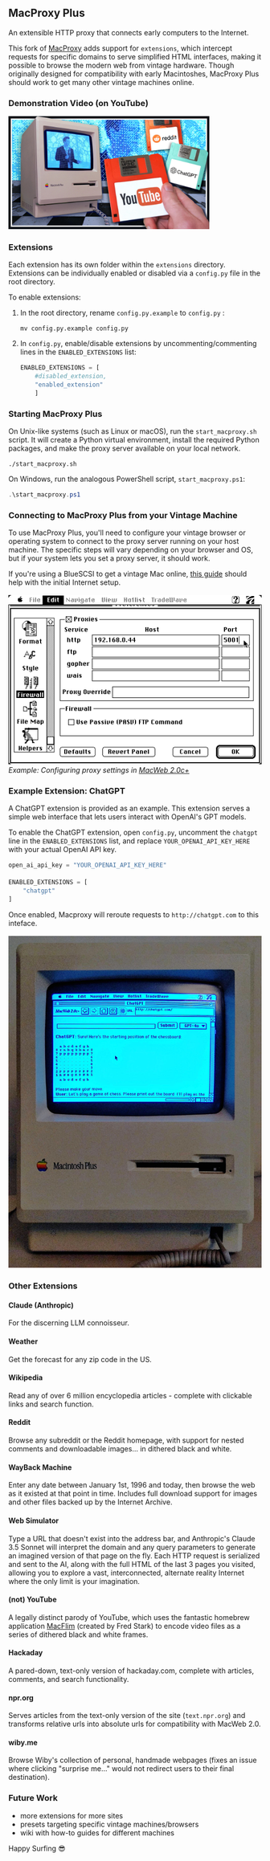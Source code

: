## MacProxy Plus
An extensible HTTP proxy that connects early computers to the Internet.

This fork of <a href="https://github.com/rdmark/macproxy">MacProxy</a> adds support for ```extensions```, which intercept requests for specific domains to serve simplified HTML interfaces, making it possible to browse the modern web from vintage hardware. Though originally designed for compatibility with early Macintoshes, MacProxy Plus should work to get many other vintage machines online.

### Demonstration Video (on YouTube)

<a href="https://youtu.be/f1v1gWLHcOk" target="_blank">
  <img src="./readme_images/youtube_thumbnail.jpg" alt="Teaching an Old Mac New Tricks" width="400">
</a>

### Extensions

Each extension has its own folder within the `extensions` directory. Extensions can be individually enabled or disabled via a `config.py` file in the root directory.

To enable extensions:

1. In the root directory, rename ```config.py.example``` to ```config.py``` :

	```shell
	mv config.py.example config.py
	```

2. In ```config.py```, enable/disable extensions by uncommenting/commenting lines in the ```ENABLED_EXTENSIONS``` list:

	```python
	ENABLED_EXTENSIONS = [
		#disabled_extension,
		"enabled_extension"
		]
	```

### Starting MacProxy Plus

On Unix-like systems (such as Linux or macOS), run the ```start_macproxy.sh``` script. It will create a Python virtual environment, install the required Python packages, and make the proxy server available on your local network.

```shell
./start_macproxy.sh
```

On Windows, run the analogous PowerShell script, ```start_macproxy.ps1```:

```powershell
.\start_macproxy.ps1
```

### Connecting to MacProxy Plus from your Vintage Machine
To use MacProxy Plus, you'll need to configure your vintage browser or operating system to connect to the proxy server running on your host machine. The specific steps will vary depending on your browser and OS, but if your system lets you set a proxy server, it should work.

If you're using a BlueSCSI to get a vintage Mac online, <a href="https://bluescsi.com/docs/WiFi-DaynaPORT">this guide</a> should help with the initial Internet setup.
<br><br>
![Configuring proxy settings in MacWeb 2.0c+](readme_images/proxy_settings.gif)
<br>*Example: Configuring proxy settings in <a href="https://github.com/hunterirving/macweb-2.0c-plus">MacWeb 2.0c+</a>*

### Example Extension: ChatGPT

A ChatGPT extension is provided as an example. This extension serves a simple web interface that lets users interact with OpenAI's GPT models.

To enable the ChatGPT extension, open ```config.py```, uncomment the ```chatgpt``` line in the ```ENABLED_EXTENSIONS``` list, and replace ```YOUR_OPENAI_API_KEY_HERE``` with your actual OpenAI API key.

```python
open_ai_api_key = "YOUR_OPENAI_API_KEY_HERE"

ENABLED_EXTENSIONS = [
	"chatgpt"
]
```

Once enabled, Macproxy will reroute requests to ```http://chatgpt.com``` to this inteface.
<br><br>
<img src="readme_images/macintosh_plus.jpg">

### Other Extensions

#### Claude (Anthropic)
For the discerning LLM connoisseur.

#### Weather
Get the forecast for any zip code in the US.

#### Wikipedia
Read any of over 6 million encyclopedia articles - complete with clickable links and search function.

#### Reddit
Browse any subreddit or the Reddit homepage, with support for nested comments and downloadable images... in dithered black and white.

#### WayBack Machine
Enter any date between January 1st, 1996 and today, then browse the web as it existed at that point in time. Includes full download support for images and other files backed up by the Internet Archive.

#### Web Simulator
Type a URL that doesn't exist into the address bar, and Anthropic's Claude 3.5 Sonnet will interpret the domain and any query parameters to generate an imagined version of that page on the fly. Each HTTP request is serialized and sent to the AI, along with the full HTML of the last 3 pages you visited, allowing you to explore a vast, interconnected, alternate reality Internet where the only limit is your imagination.

#### (not) YouTube
A legally distinct parody of YouTube, which uses the fantastic homebrew application <a href="https://www.macflim.com/macflim2/">MacFlim</a> (created by Fred Stark) to encode video files as a series of dithered black and white frames.

#### Hackaday
A pared-down, text-only version of hackaday.com, complete with articles, comments, and search functionality.

#### npr.org
Serves articles from the text-only version of the site (```text.npr.org```) and transforms relative urls into absolute urls for compatibility with MacWeb 2.0.

#### wiby.me
Browse Wiby's collection of personal, handmade webpages (fixes an issue where clicking "surprise me..." would not redirect users to their final destination).

### Future Work
- more extensions for more sites
- presets targeting specific vintage machines/browsers
- wiki with how-to guides for different machines

Happy Surfing 😎
